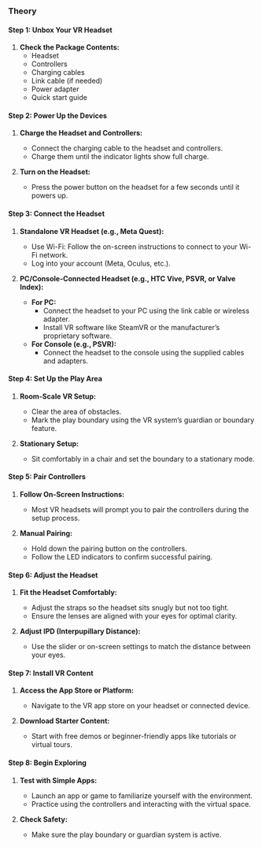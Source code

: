 ### Theory

#### Step 1: Unbox Your VR Headset
1. **Check the Package Contents:**
   - Headset
   - Controllers
   - Charging cables
   - Link cable (if needed)
   - Power adapter
   - Quick start guide

#### Step 2: Power Up the Devices
1. **Charge the Headset and Controllers:**
   - Connect the charging cable to the headset and controllers.
   - Charge them until the indicator lights show full charge.

2. **Turn on the Headset:**
   - Press the power button on the headset for a few seconds until it powers up.

#### Step 3: Connect the Headset
1. **Standalone VR Headset (e.g., Meta Quest):**
   - Use Wi-Fi: Follow the on-screen instructions to connect to your Wi-Fi network.
   - Log into your account (Meta, Oculus, etc.).

2. **PC/Console-Connected Headset (e.g., HTC Vive, PSVR, or Valve Index):**
   - **For PC:**
     - Connect the headset to your PC using the link cable or wireless adapter.
     - Install VR software like SteamVR or the manufacturer’s proprietary software.
   - **For Console (e.g., PSVR):**
     - Connect the headset to the console using the supplied cables and adapters.

#### Step 4: Set Up the Play Area
1. **Room-Scale VR Setup:**
   - Clear the area of obstacles.
   - Mark the play boundary using the VR system’s guardian or boundary feature.

2. **Stationary Setup:**
   - Sit comfortably in a chair and set the boundary to a stationary mode.

#### Step 5: Pair Controllers
1. **Follow On-Screen Instructions:**
   - Most VR headsets will prompt you to pair the controllers during the setup process.

2. **Manual Pairing:**
   - Hold down the pairing button on the controllers.
   - Follow the LED indicators to confirm successful pairing.

#### Step 6: Adjust the Headset
1. **Fit the Headset Comfortably:**
   - Adjust the straps so the headset sits snugly but not too tight.
   - Ensure the lenses are aligned with your eyes for optimal clarity.

2. **Adjust IPD (Interpupillary Distance):**
   - Use the slider or on-screen settings to match the distance between your eyes.

#### Step 7: Install VR Content
1. **Access the App Store or Platform:**
   - Navigate to the VR app store on your headset or connected device.

2. **Download Starter Content:**
   - Start with free demos or beginner-friendly apps like tutorials or virtual tours.

#### Step 8: Begin Exploring
1. **Test with Simple Apps:**
   - Launch an app or game to familiarize yourself with the environment.
   - Practice using the controllers and interacting with the virtual space.

2. **Check Safety:**
   - Make sure the play boundary or guardian system is active.
